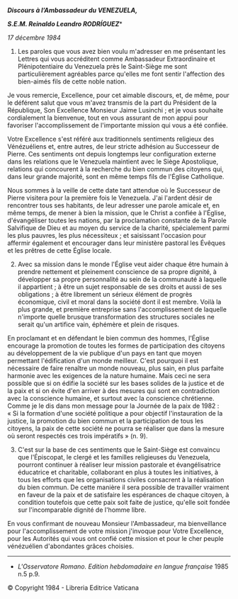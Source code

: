 ***Discours à l’Ambassadeur du VENEZUELA,***

***S.E.M. Reinaldo Leandro RODRÍGUEZ****

*17 décembre 1984*

1. Les paroles que vous avez bien voulu m'adresser en me présentant les Lettres qui vous accréditent comme Ambassadeur Extraordinaire et Plénipotentiaire du Venezuela près le Saint-Siège me sont particulièrement agréables parce qu'elles me font sentir l'affection des bien-aimés fils de cette noble nation.

Je vous remercie, Excellence, pour cet aimable discours, et, de même, pour le déférent salut que vous m'avez transmis de la part du Président de la République, Son Excellence Monsieur Jaime Lusinchi ; et je vous souhaite cordialement la bienvenue, tout en vous assurant de mon appui pour favoriser l'accomplissement de l'importante mission qui vous a été confiée.

Votre Excellence s'est référé aux traditionnels sentiments religieux des Vénézuéliens et, entre autres, de leur stricte adhésion au Successeur de Pierre. Ces sentiments ont depuis longtemps leur configuration externe dans les relations que le Venezuela maintient avec le Siège Apostolique, relations qui concourent à la recherche du bien commun des citoyens qui, dans leur grande majorité, sont en même temps fils de l'Église Catholique.

Nous sommes à la veille de cette date tant attendue où le Successeur de Pierre visitera pour la première fois le Venezuela. J'ai l'ardent désir de rencontrer tous ses habitants, de leur adresser une parole amicale et, en même temps, de mener à bien la mission, que le Christ a confiée à l'Église, d'évangéliser toutes les nations, par la proclamation constante de la Parole Salvifique de Dieu et au moyen du service de la charité, spécialement parmi les plus pauvres, les plus nécessiteux ; et saisissant l'occasion pour affermir également et encourager dans leur ministère pastoral les Évêques et les prêtres de cette Église locale.

2. Avec sa mission dans le monde l'Église veut aider chaque être humain à prendre nettement et pleinement conscience de sa propre dignité, à développer sa propre personnalité au sein de la communauté à laquelle il appartient ; à être un sujet responsable de ses droits et aussi de ses obligations ; à être librement un sérieux élément de progrès économique, civil et moral dans la société dont il est membre. Voilà la plus grande, et première entreprise sans l'accomplissement de laquelle n'importe quelle brusque transformation des structures sociales ne serait qu'un artifice vain, éphémère et plein de risques.

En proclamant et en défendant le bien commun des hommes, l'Église encourage la promotion de toutes les formes de participation des citoyens au développement de la vie publique d'un pays en tant que moyen permettant l'édification d'un monde meilleur. C'est pourquoi il est nécessaire de faire renaître un monde nouveau, plus sain, en plus parfaite harmonie avec les exigences de la nature humaine. Mais ceci ne sera possible que si on édifie la société sur les bases solides de la justice et de la paix et si on évite d'en arriver à des mesures qui sont en contradiction avec la conscience humaine, et surtout avec la conscience chrétienne. Comme je le dis dans mon message pour la Journée de la paix de 1982 : « Si la formation d'une société politique a pour objectif l'instauration de la justice, la promotion du bien commun et la participation de tous les citoyens, la paix de cette société ne pourra se réaliser que dans la mesure où seront respectés ces trois impératifs » (n. 9).

3. C'est sur la base de ces sentiments que le Saint-Siège est convaincu que l'Épiscopat, le clergé et les familles religieuses du Venezuela, pourront continuer à réaliser leur mission pastorale et évangélisatrice éducatrice et charitable, collaborant en plus à toutes les initiatives, à tous les efforts que les organisations civiles consacrent à la réalisation du bien commun. De cette manière il sera possible de travailler vraiment en faveur de la paix et de satisfaire les espérances de chaque citoyen, à condition toutefois que cette paix soit faite de justice, qu'elle soit fondée sur l'incomparable dignité de l'homme libre.

En vous confirmant de nouveau Monsieur l'Ambassadeur, ma bienveillance pour l'accomplissement de votre mission j'invoque pour Votre Excellence, pour les Autorités qui vous ont confié cette mission et pour le cher peuple vénézuélien d'abondantes grâces choisies.

* * *

* *L'Osservatore Romano. Edition hebdomadaire en langue française* 1985 n.5 p.9.

© Copyright 1984 - Libreria Editrice Vaticana